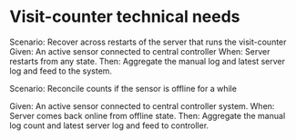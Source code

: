 # Visit-counter technical needs

Scenario: Recover across restarts of the server
that runs the visit-counter
 Given: An active sensor connected to central controller
 When: Server restarts from any state.
 Then: Aggregate the manual log and latest server log and feed to the system.

Scenario: Reconcile counts if the sensor is offline for a while

  Given: An active sensor connected to central controller system.
  When: Server comes back online from offline state.
  Then: Aggregate the manual log count and latest server log and feed to controller.
